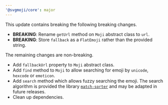 ```yaml
---
'@svgmoji/core': major
---
```


This update contains breaking the following breaking changes.

- **BREAKING**: Rename `getUrl` method on `Moji` abstract class to `url`.
- **BREAKING**: Store `fallback` as a `FlatEmoji` rather than the provided string.

The remaining changes are non-breaking.

- Add `fallbackUrl` property to `Moji` abstract class.
- Add `find` method to `Moji` to allow searching for emoji by `unicode`, `hexcode` or `emoticon`.
- Add `search` method which allows fuzzy searching the emoji. The search algorithm is provided the library [`match-sorter`](https://github.com/kentcdodds/match-sorter) and may be adapted in future releases.
- Clean up dependencies.
